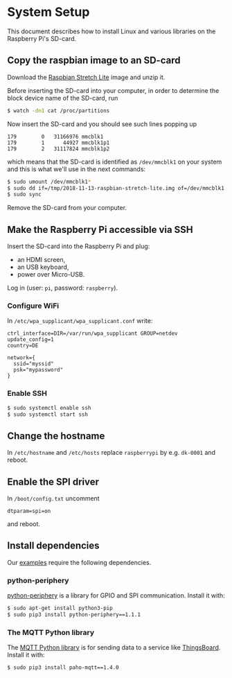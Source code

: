 # System Setup

This document describes how to install Linux and various libraries on the Raspberry Pi's SD-card.

## Copy the raspbian image to an SD-card

Download the [Raspbian Stretch Lite](https://downloads.raspberrypi.org/raspbian_lite_latest)
image and unzip it.

Before inserting the SD-card into your computer, in order to determine the block device name of the
SD-card, run

```bash
$ watch -dn1 cat /proc/partitions
```

Now insert the SD-card and you should see such lines popping up

```
179        0   31166976 mmcblk1
179        1      44927 mmcblk1p1
179        2   31117824 mmcblk1p2
```

which means that the SD-card is identified as `/dev/mmcblk1` on your system and this is what we'll
use in the next commands:

```bash
$ sudo umount /dev/mmcblk1*
$ sudo dd if=/tmp/2018-11-13-raspbian-stretch-lite.img of=/dev/mmcblk1
$ sudo sync
```

Remove the SD-card from your computer.

## Make the Raspberry Pi accessible via SSH

Insert the SD-card into the Raspberry Pi and plug:

* an HDMI screen,
* an USB keyboard,
* power over Micro-USB.

Log in (user: `pi`, password: `raspberry`).

### Configure WiFi

In `/etc/wpa_supplicant/wpa_supplicant.conf` write:

```
ctrl_interface=DIR=/var/run/wpa_supplicant GROUP=netdev
update_config=1
country=DE

network={
  ssid="myssid"
  psk="mypassword"
}
```

### Enable SSH

```bash
$ sudo systemctl enable ssh
$ sudo systemctl start ssh
```

## Change the hostname

In `/etc/hostname` and `/etc/hosts` replace `raspberrypi` by e.g. `dk-0001` and reboot.

## Enable the SPI driver

In `/boot/config.txt` uncomment

```
dtparam=spi=on
```

and reboot.

## Install dependencies

Our [examples](../examples/) require the following dependencies.

### python-periphery

[python-periphery](https://github.com/vsergeev/python-periphery) is a library for GPIO and SPI
communication. Install it with:

```bash
$ sudo apt-get install python3-pip
$ sudo pip3 install python-periphery==1.1.1
```

### The MQTT Python library

The
[MQTT Python library](https://thingsboard.io/docs/samples/raspberry/gpio/#mqtt-library-installation)
is for sending data to a service like [ThingsBoard](https://thingsboard.io/). Install it with:

```bash
$ sudo pip3 install paho-mqtt==1.4.0
```
